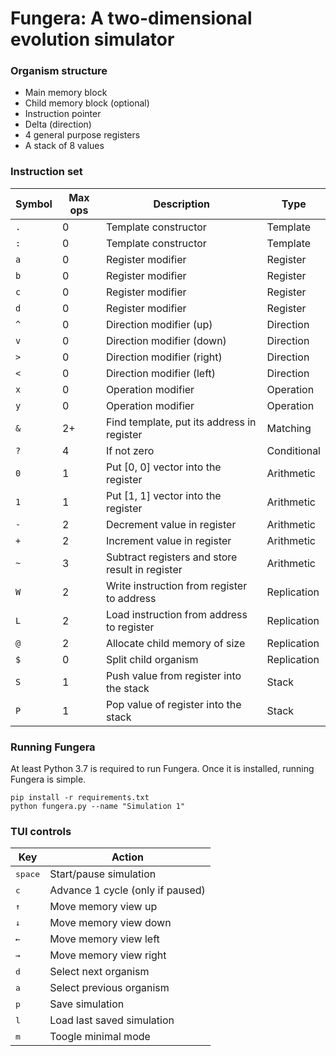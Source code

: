 # Fungera: A two-dimensional evolution simulator
### Organism structure
- Main memory block
- Child memory block (optional)
- Instruction pointer
- Delta (direction)
- 4 general purpose registers
- A stack of 8 values
### Instruction set
| Symbol | Max ops | Description                                     | Type        |
|--------|---------|-------------------------------------------------|-------------|
| `.`      | 0       | Template constructor                            | Template    |
| `:`      | 0       | Template constructor                            | Template    |
| `a`      | 0       | Register modifier                               | Register    |
| `b`      | 0       | Register modifier                               | Register    |
| `c`      | 0       | Register modifier                               | Register    |
| `d`      | 0       | Register modifier                               | Register    |
| `^`      | 0       | Direction modifier (up)                         | Direction   |
| `v`      | 0       | Direction modifier (down)                       | Direction   |
| `>`      | 0       | Direction modifier (right)                      | Direction   |
| `<`      | 0       | Direction modifier (left)                       | Direction   |
| `x`      | 0       | Operation modifier                              | Operation   |
| `y`      | 0       | Operation modifier                              | Operation   |
| `&`      | 2+      | Find template, put its address in register      | Matching    |
| `?`      | 4       | If not zero                                     | Conditional |
| `0`      | 1       | Put [0, 0] vector into the register             | Arithmetic  |
| `1`      | 1       | Put [1, 1] vector into the register             | Arithmetic  |
| `-`      | 2       | Decrement value in register                     | Arithmetic  |
| `+`      | 2       | Increment value in register                     | Arithmetic  |
| `~`      | 3       | Subtract registers and store result in register | Arithmetic  |
| `W`      | 2       | Write instruction from register to address      | Replication |
| `L`      | 2       | Load instruction from address to register       | Replication |
| `@`      | 2       | Allocate child memory of size                   | Replication |
| `$`      | 0       | Split child organism                            | Replication |
| `S`      | 1       | Push value from register into the stack         | Stack       |
| `P`      | 1       | Pop value of register into the stack            | Stack       |

### Running Fungera
At least Python 3.7 is required to run Fungera. Once it is installed, running Fungera is simple.
```
pip install -r requirements.txt
python fungera.py --name "Simulation 1"
```

### TUI controls
| Key                | Action                                              |
|--------------------|-----------------------------------------------------|
| <kbd>space</kbd>   | Start/pause simulation                              |
| <kbd>c</kbd>       | Advance 1 cycle (only if paused) |
| <kbd>&#8593;</kbd> | Move memory view up                                 |
| <kbd>&#8595;</kbd> | Move memory view down                               |
| <kbd>&#8592;</kbd> | Move memory view left                               |
| <kbd>&#8594;</kbd> | Move memory view right                              |
| <kbd>d</kbd>       | Select next organism                                |
| <kbd>a</kbd>       | Select previous organism                            |
| <kbd>p</kbd>       | Save simulation                                     |
| <kbd>l</kbd>       | Load last saved simulation                          |
| <kbd>m</kbd>       | Toogle minimal mode                                 |